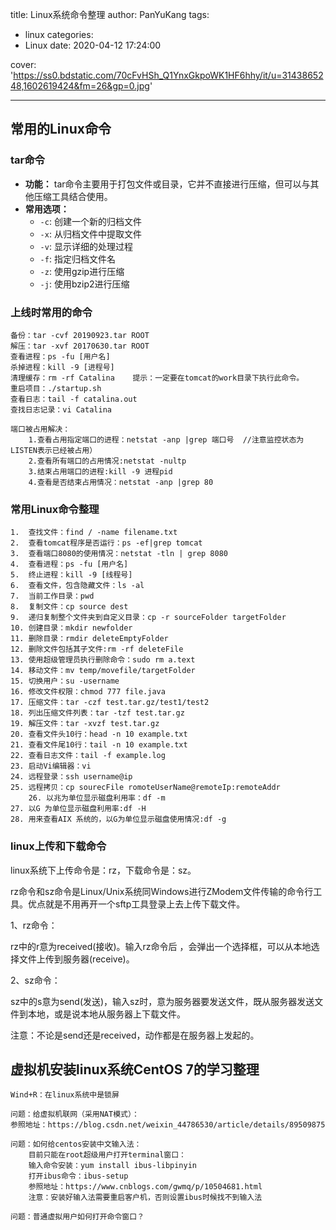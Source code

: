 title: Linux系统命令整理
author: PanYuKang
tags:

  - linux
categories:
  - Linux
date: 2020-04-12 17:24:00

cover: 'https://ss0.bdstatic.com/70cFvHSh_Q1YnxGkpoWK1HF6hhy/it/u=3143865248,1602619424&fm=26&gp=0.jpg'

---

## 常用的Linux命令

### tar命令

* **功能：** tar命令主要用于打包文件或目录，它并不直接进行压缩，但可以与其他压缩工具结合使用。
* **常用选项：**
  * `-c`: 创建一个新的归档文件
  * `-x`: 从归档文件中提取文件
  * `-v`: 显示详细的处理过程
  * `-f`: 指定归档文件名
  * `-z`: 使用gzip进行压缩
  * `-j`: 使用bzip2进行压缩

### 上线时常用的命令

    备份：tar -cvf 20190923.tar ROOT
	解压：tar -xvf 20170630.tar ROOT
	查看进程：ps -fu [用户名]
	杀掉进程：kill -9 [进程号]
	清理缓存：rm -rf Catalina	提示：一定要在tomcat的work目录下执行此命令。
	重启项目：./startup.sh
	查看日志：tail -f catalina.out
	查找日志记录：vi Catalina

    端口被占用解决：
		1.查看占用指定端口的进程：netstat -anp |grep 端口号  //注意监控状态为LISTEN表示已经被占用）
		2.查看所有端口的占用情况:netstat -nultp
		3.结束占用端口的进程:kill -9 进程pid
		4.查看是否结束占用情况：netstat -anp |grep 80

### 常用Linux命令整理

    1.	查找文件：find / -name filename.txt
	2.	查看tomcat程序是否运行：ps -ef|grep tomcat
	3.	查看端口8080的使用情况：netstat -tln | grep 8080
	4.	查看进程：ps -fu [用户名]
	5.	终止进程：kill -9 [线程号]
	6.	查看文件，包含隐藏文件：ls -al
	7.	当前工作目录：pwd
	8.	复制文件：cp source dest
	9.	递归复制整个文件夹到自定义目录：cp -r sourceFolder targetFolder
	10.	创建目录：mkdir newfolder
	11.	删除目录：rmdir deleteEmptyFolder
	12.	删除文件包括其子文件:rm -rf deleteFile
	13.	使用超级管理员执行删除命令：sudo rm a.text
	14.	移动文件：mv temp/movefile/targetFolder
	15.	切换用户：su -username
	16.	修改文件权限：chmod 777 file.java
	17.	压缩文件：tar -czf test.tar.gz/test1/test2
	18.	列出压缩文件列表：tar -tzf test.tar.gz
	19.	解压文件：tar -xvzf test.tar.gz
	20.	查看文件头10行：head -n 10 example.txt
	21.	查看文件尾10行：tail -n 10 example.txt
	22.	查看日志文件：tail -f example.log
	23.	启动Vi编辑器：vi
	24.	远程登录：ssh username@ip
	25.	远程拷贝：cp sourecFile romoteUserName@remoteIp:remoteAddr
    	26.	以兆为单位显示磁盘利用率：df -m
	27.	以G 为单位显示磁盘利用率:df -H
	28.	用来查看AIX 系统的，以G为单位显示磁盘使用情况:df -g

### linux上传和下载命令

linux系统下上传命令是：rz，下载命令是：sz。

rz命令和sz命令是Linux/Unix系统同Windows进行ZModem文件传输的命令行工具。优点就是不用再开一个sftp工具登录上去上传下载文件。

1、rz命令：

rz中的r意为received(接收)。输入rz命令后 ，会弹出一个选择框，可以从本地选择文件上传到服务器(receive)。

2、sz命令：

sz中的s意为send(发送)，输入sz时，意为服务器要发送文件，既从服务器发送文件到本地，或是说本地从服务器上下载文件。

注意：不论是send还是received，动作都是在服务器上发起的。

## 虚拟机安装linux系统CentOS 7的学习整理

    Wind+R：在linux系统中是锁屏

    问题：给虚拟机联网（采用NAT模式）：
	参照地址：https://blog.csdn.net/weixin_44786530/article/details/89509875

    问题：如何给centos安装中文输入法：
		目前只能在root超级用户打开terminal窗口：
		输入命令安装：yum install ibus-libpinyin
		打开ibus命令：ibus-setup
		参照地址：https://www.cnblogs.com/gwmq/p/10504681.html
		注意：安装好输入法需要重启客户机，否则设置ibus时候找不到输入法

    问题：普通虚拟用户如何打开命令窗口？
